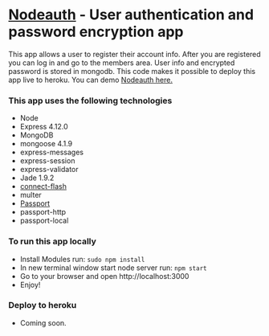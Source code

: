 # <a href="https://nodeauth-app.herokuapp.com/users/login">Nodeauth</a> - User authentication and password encryption app

This app allows a user to register their account info. After you are registered you can log in and go to the members area. User info and encrypted password is stored in mongodb. This code makes it possible to deploy this app live to heroku. You can demo <a href="https://nodeauth-app.herokuapp.com/users/login">Nodeauth here.</a>

<h3>This app uses the following technologies</h3>
  <ul>
    <li>Node</li>
    <li>Express 4.12.0</li>
    <li>MongoDB</li>
    <li>mongoose 4.1.9</li>
    <li>express-messages</li>
    <li>express-session</li>
    <li>express-validator</li>
    <li>Jade 1.9.2</li>
    <li><a href="https://github.com/jaredhanson/connect-flash">connect-flash</a></li>
    <li>multer</li>
    <li><a href="passportjs.org">Passport</a></li>
    <li>passport-http</li>
    <li>passport-local</li>
  </ul>

<h3>To run this app locally</h3>
<ul>
<li>Install Modules run: <code>sudo npm install</code></li>
<li>In new terminal window start node server run: <code>npm start</code></li>
<li>Go to your browser and open http://localhost:3000</li>
<li>Enjoy!</li>
</ul>

<h3>Deploy to heroku</h3>
<ul>
<li>Coming soon.</code></li>

</ul>
